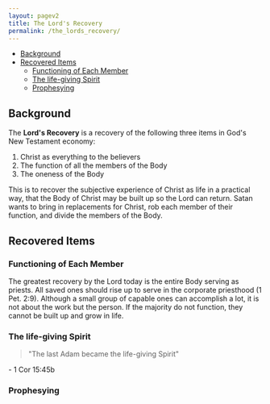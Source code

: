 ```yaml
---
layout: pagev2
title: The Lord's Recovery
permalink: /the_lords_recovery/
---
```

- [Background](#background)
- [Recovered Items](#recovered-items)
  - [Functioning of Each Member](#functioning-of-each-member)
  - [The life-giving Spirit](#the-life-giving-spirit)
  - [Prophesying](#prophesying)

## Background

The **Lord's Recovery** is a recovery of the following three items in God's New Testament economy:

1. Christ as everything to the believers
2. The function of all the members of the Body
3. The oneness of the Body

This is to recover the subjective experience of Christ as life in a practical way, that the Body of Christ may be built up so the Lord can return. Satan wants to bring in replacements for Christ, rob each member of their function, and divide the members of the Body.


## Recovered Items

### Functioning of Each Member

The greatest recovery by the Lord today is the entire Body serving as priests. All saved ones should rise up to serve in the corporate priesthood (1 Pet. 2:9). Although a small group of capable ones can accomplish a lot, it is not about the work but the person. If the majority do not function, they cannot be built up and grow in life.

### The life-giving Spirit

>"The last Adam became the life-giving Spirit"

\- 1 Cor 15:45b

### Prophesying